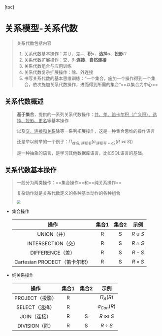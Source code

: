 [toc]

# 关系模型-关系代数

> 关系代数包括内容
>
> 1. 关系代数基本操作：并$\cup$、差$-$、**积**$\times$、**选择**$\sigma$、**投影**$\Pi$
> 2. 关系代数扩展操作：交、$\theta$-**连接**、**自然连接**
> 3. 关系代数组合与应用训练
> 4. 关系代数复杂扩展操作：除、外连接
> 4. 书写关系代数的基本思维训练：“一个集合，施加一个操作得到一个集合，依次施加关系代数操作，进而得到所需的集合”==以集合为中心==

## 关系代数概述

> **基于集合**，提供的一系列关系代数操作：<u>并、差、笛卡尔积（广义积）、选择、投影、更名</u>等基本操作
>
> 以及<u>交、连接和关系</u>除等一系列拓展操作，这是一种集合思维的操作语言
>
> 还是举以前举的一个例子：$\Pi_{姓名,课程名}\Big(\sigma_{课程号=c2}\big(R\bowtie S\big)\Big)$
>
> 是一种抽象的语言，是学习其他数据库语言，比如SQL语言的基础。

## 关系代数基本操作

> 一般分为两类操作：==集合操作==和==纯关系操作==
>
> 复杂动作就是关系代数定义的各种基本动作的各种组合
>
> <img src="https://gitee.com/ababa-317/image/raw/master/images/5ccfe0e904c43b59a2d54b1075a5e6f.jpg" style="zoom:67%;" />

- 集合操作

  |             操作              | 集合1 | 集合2 |    示例     |
  | :---------------------------: | :---: | :---: | :---------: |
  |          UNION（并）          |   R   |   S   |  $R\cup S$  |
  |      INTERSECTION（交）       |   R   |   S   |  $R\cap S$  |
  |       DIFFERENCE（差）        |   R   |   S   |    $R-S$    |
  | Cartesian PRODECT（笛卡尔积） |   R   |   S   | $R\times S$ |

- 纯关系操作

  |      操作       | 集合1 | 集合2 |       示例        |
  | :-------------: | :---: | :---: | :---------------: |
  | PROJECT（投影） |   R   |       |   $\Pi_{A}(R)$    |
  | SELECT（选择）  |   R   |       | $\sigma_{Con}(R)$ |
  |  JOIN（连接）   |   R   |   S   |   $R\bowtie S$    |
  | DIVISION（除）  |   R   |   S   |     $R\div S$     |

  

